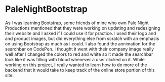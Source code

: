 # PaleNightBootstrap

As I was learning Bootstrap, some friends of mine who own Pale Night Productions mentioned that they were working on updating and redesigning their website and I asked if I could use it for practice.
I used their logo and and product images, but did everything else from scratch with an emphasis on using Bootstrap as much as I could.
I also found the annimation for the searchbar on CodePen.
I thought it went with their company image really well after I changed the colors to red and white so it made the searchbar look like it was filling with blood whenever a user clicked on it.
While working on this project, I really wanted to learn how to do more of the backend that it would take to keep track of the online store portion of this site.
